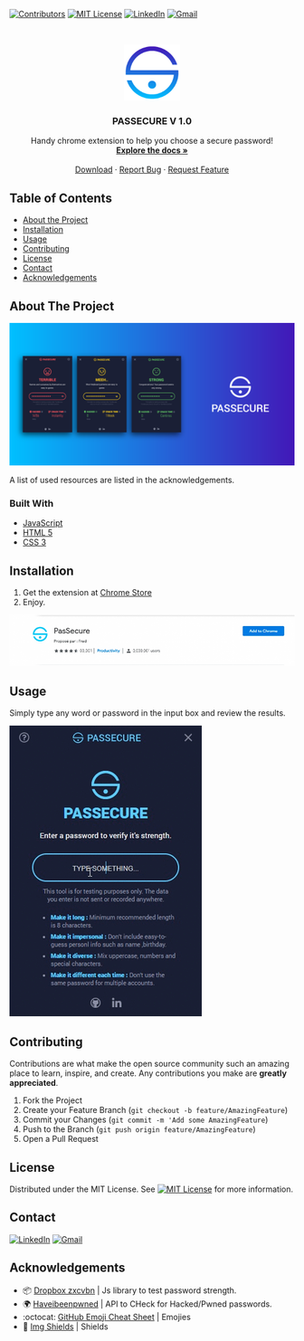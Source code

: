 <!-- PROJECT SHIELDS -->

[![Contributors][contributors-shield]](https://github.com/10Fred10/pasSecure/graphs/contributors)
[![MIT License][license-shield]][license-url]
[![LinkedIn][linkedin-shield]][linkedin-url]
[![Gmail][gmail-shield]][gmail-url]

<!-- PROJECT LOGO -->
<br />
<p align="center">
  <a href="https://github.com/10Fred10/pasSecure">
    <img src="https://raw.githubusercontent.com/10Fred10/pasSecure/master/readme-assets/logo-128.png" alt="Logo" width="100" height="100">
  </a>

  <h3 align="center">PASSECURE V 1.0</h3>

  <p align="center">
    Handy chrome extension to help you choose a secure password!
    <br />
    <a href="https://github.com/10Fred10/pasSecure" target="_blank"><strong>Explore the docs »</strong></a>
    <br />
    <br />
    <a href="https://chrome.google.com/webstore/detail/passecure/nocglfdggmhlenglfbbaobfdcckcghdp" target="_blank">Download</a>
    ·
    <a href="https://github.com/10Fred10/pasSecure/issues" target="_blank">Report Bug</a>
    ·
    <a href="https://github.com/10Fred10/pasSecure/pulls" target="_blank">Request Feature</a>
  </p>
</p>

<!-- TABLE OF CONTENTS -->

## Table of Contents

- [About the Project](#about-the-project)
- [Installation](#installation)
- [Usage](#usage)
- [Contributing](#contributing)
- [License](#license)
- [Contact](#contact)
- [Acknowledgements](#acknowledgements)

<!-- ABOUT THE PROJECT -->

## About The Project

<p align="center">
  <img  src="https://raw.githubusercontent.com/10Fred10/pasSecure/master/readme-assets/passecure-medium.png">
</p>

A list of used resources are listed in the acknowledgements.

### Built With

- [JavaScript](https://developer.mozilla.org/en-US/docs/Web/JavaScript)
- [HTML 5](https://developer.mozilla.org/en-US/docs/Web/Guide/HTML/HTML5)
- [CSS 3](https://developer.mozilla.org/en-US/docs/Web/CSS/CSS3)

<!-- GETTING STARTED -->

## Installation

1. Get the extension at [Chrome Store](https://chrome.google.com/webstore/detail/passecure/nocglfdggmhlenglfbbaobfdcckcghdp)
2. Enjoy.

![chrome-screenshot]

<!-- USAGE EXAMPLES -->

## Usage

Simply type any word or password in the input box and review the results.

![usage-gif]

<!-- CONTRIBUTING -->

## Contributing

Contributions are what make the open source community such an amazing place to learn, inspire, and create. Any contributions you make are **greatly appreciated**.

1. Fork the Project
2. Create your Feature Branch (`git checkout -b feature/AmazingFeature`)
3. Commit your Changes (`git commit -m 'Add some AmazingFeature`)
4. Push to the Branch (`git push origin feature/AmazingFeature`)
5. Open a Pull Request

<!-- LICENSE -->

## License

Distributed under the MIT License. See [![MIT License][license-shield]][license-url] for more information.

<!-- CONTACT -->

## Contact

[![LinkedIn][linkedin-shield]][linkedin-url] [![Gmail][gmail-shield]][gmail-url]

<!-- ACKNOWLEDGEMENTS -->

## Acknowledgements

- :package: [Dropbox zxcvbn](https://github.com/dropbox/zxcvbn) | Js library to test password strength.
- :earth_africa: [Haveibeenpwned](https://haveibeenpwned.com/) | API to CHeck for Hacked/Pwned passwords.
- :octocat: [GitHub Emoji Cheat Sheet](https://www.webpagefx.com/tools/emoji-cheat-sheet) | Emojies
- :key: [Img Shields](https://shields.io) | Shields

<!-- MARKDOWN LINKS & IMAGES -->

[build-shield]: https://img.shields.io/badge/build-passing-brightgreen.svg?style=flat-square
[contributors-shield]: https://img.shields.io/badge/contributors-1-orange.svg?style=flat-square
[license-shield]: https://img.shields.io/badge/license-MIT-blue.svg?style=flat-square
[license-url]: https://choosealicense.com/licenses/mit
[linkedin-shield]: https://img.shields.io/badge/-LinkedIn-blue.svg?style=flat-square&logo=linkedin
[linkedin-url]: https://linkedin.com/in/fredhm
[gmail-shield]: https://img.shields.io/badge/Gmail-red.svg?style=flat-square&logo=gmail&logoColor=white
[gmail-url]: mailto:contact.hammami.fredj@gmail.com
[chrome-screenshot]: https://raw.githubusercontent.com/10Fred10/pasSecure/master/readme-assets/chrome-store.png
[usage-gif]: https://raw.githubusercontent.com/10Fred10/pasSecure/master/readme-assets/usage.gif
